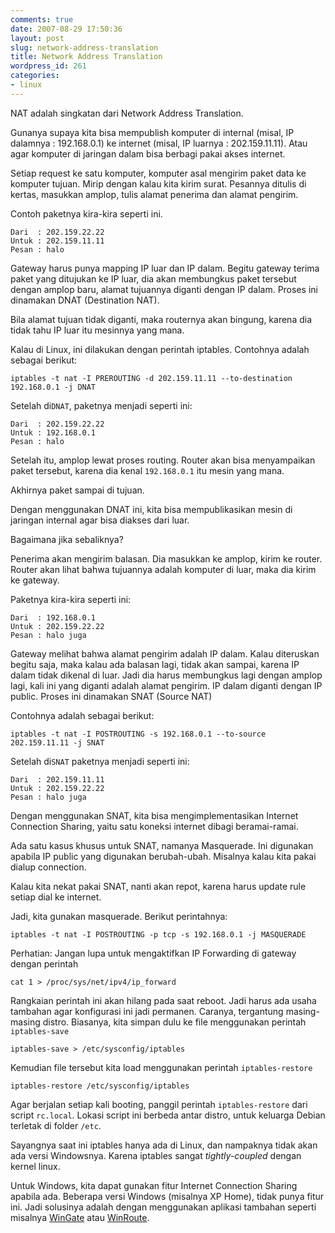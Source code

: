 ```yaml
---
comments: true
date: 2007-08-29 17:50:36
layout: post
slug: network-address-translation
title: Network Address Translation
wordpress_id: 261
categories:
- linux
---
```


NAT adalah singkatan dari Network Address Translation. 

Gunanya supaya kita bisa mempublish komputer di internal (misal, IP dalamnya : 192.168.0.1) 
ke internet (misal, IP luarnya : 202.159.11.11). 
Atau agar komputer di jaringan dalam bisa berbagi pakai akses internet.

Setiap request ke satu komputer, komputer asal mengirim paket data ke komputer tujuan. 
Mirip dengan kalau kita kirim surat. Pesannya ditulis di kertas, masukkan amplop, 
tulis alamat penerima dan alamat pengirim.

Contoh paketnya kira-kira seperti ini. 

    
```
Dari  : 202.159.22.22
Untuk : 202.159.11.11
Pesan : halo
```

Gateway harus punya mapping IP luar dan IP dalam. 
Begitu gateway terima paket yang ditujukan ke IP luar, 
dia akan membungkus paket tersebut dengan amplop baru, alamat tujuannya diganti dengan IP dalam. 
Proses ini dinamakan DNAT (Destination NAT). 

Bila alamat tujuan tidak diganti, maka routernya akan bingung, karena dia tidak tahu IP luar itu mesinnya yang mana.

Kalau di Linux, ini dilakukan dengan perintah iptables. 
Contohnya adalah sebagai berikut: 

```
iptables -t nat -I PREROUTING -d 202.159.11.11 --to-destination 192.168.0.1 -j DNAT
```

Setelah di`DNAT`, paketnya menjadi seperti ini: 


```
Dari  : 202.159.22.22
Untuk : 192.168.0.1
Pesan : halo
```



Setelah itu, amplop lewat proses routing. Router akan bisa menyampaikan paket tersebut, 
karena dia kenal `192.168.0.1` itu mesin yang mana.

Akhirnya paket sampai di tujuan. 

Dengan menggunakan DNAT ini, kita bisa mempublikasikan mesin di jaringan internal agar bisa diakses dari luar.

Bagaimana jika sebaliknya?

Penerima akan mengirim balasan. Dia masukkan ke amplop, kirim ke router. 
Router akan lihat bahwa tujuannya adalah komputer di luar, maka dia kirim ke gateway. 

Paketnya kira-kira seperti ini: 


    
```
Dari  : 192.168.0.1
Untuk : 202.159.22.22
Pesan : halo juga
```



Gateway melihat bahwa alamat pengirim adalah IP dalam. 
Kalau diteruskan begitu saja, maka kalau ada balasan lagi, tidak akan sampai, 
karena IP dalam tidak dikenal di luar.
Jadi dia harus membungkus lagi dengan amplop lagi, kali ini yang diganti adalah alamat pengirim.
IP dalam diganti dengan IP public.
Proses ini dinamakan SNAT (Source NAT)

Contohnya adalah sebagai berikut:
 
```
iptables -t nat -I POSTROUTING -s 192.168.0.1 --to-source 202.159.11.11 -j SNAT
```

Setelah di`SNAT` paketnya menjadi seperti ini: 

    
```
Dari  : 202.159.11.11
Untuk : 202.159.22.22
Pesan : halo juga
```



Dengan menggunakan SNAT, kita bisa mengimplementasikan Internet Connection Sharing, 
yaitu satu koneksi internet dibagi beramai-ramai.

Ada satu kasus khusus untuk SNAT, namanya Masquerade. 
Ini digunakan apabila IP public yang digunakan berubah-ubah. 
Misalnya kalau kita pakai dialup connection. 

Kalau kita nekat pakai SNAT, nanti akan repot, karena harus update rule setiap dial ke internet.

Jadi, kita gunakan masquerade. 
Berikut perintahnya:
 
```
iptables -t nat -I POSTROUTING -p tcp -s 192.168.0.1 -j MASQUERADE
```

Perhatian: Jangan lupa untuk mengaktifkan IP Forwarding di gateway dengan perintah
 
```
cat 1 > /proc/sys/net/ipv4/ip_forward
```

Rangkaian perintah ini akan hilang pada saat reboot. 
Jadi harus ada usaha tambahan agar konfigurasi ini jadi permanen. 
Caranya, tergantung masing-masing distro. Biasanya, kita simpan dulu ke file menggunakan perintah `iptables-save`

```
iptables-save > /etc/sysconfig/iptables
```

Kemudian file tersebut kita load menggunakan perintah `iptables-restore`

```
iptables-restore /etc/sysconfig/iptables
```

Agar berjalan setiap kali booting, panggil perintah `iptables-restore` dari script `rc.local`. Lokasi script ini berbeda antar distro, untuk keluarga Debian terletak di folder `/etc`.

Sayangnya saat ini iptables hanya ada di Linux, dan nampaknya tidak akan ada versi Windowsnya. Karena iptables sangat _tightly-coupled_ dengan kernel linux.

Untuk Windows, kita dapat gunakan fitur Internet Connection Sharing apabila ada. Beberapa versi Windows (misalnya XP Home), tidak punya fitur ini. Jadi solusinya adalah dengan menggunakan aplikasi tambahan seperti misalnya [WinGate](http://www.wingate.com/product-wingate.php) atau [WinRoute](http://www.kerio.com/kwf_home.html).
